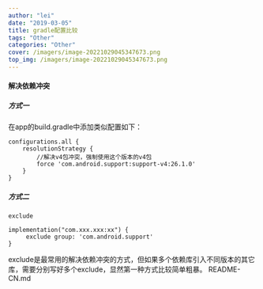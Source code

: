 ```yaml
---
author: "lei"
date: "2019-03-05"
title: gradle配置比较
tags: "Other"
categories: "Other"
cover: /imagers/image-20221029045347673.png
top_img: /imagers/image-20221029045347673.png
---
```


#### 解决依赖冲突
##### **方式一**

在app的build.gradle中添加类似配置如下：

    configurations.all {
        resolutionStrategy {
            //解决v4包冲突，强制使用这个版本的v4包
            force 'com.android.support:support-v4:26.1.0'
        }
    }

##### **方式二**

    exclude
    
    implementation("com.xxx.xxx:xx") {
         exclude group: 'com.android.support'
    }

exclude是最常用的解决依赖冲突的方式，但如果多个依赖库引入不同版本的其它库，需要分别写好多个exclude，显然第一种方式比较简单粗暴。
README-CN.md
